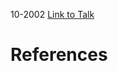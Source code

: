 

10-2002
[Link to Talk](https://www.churchofjesuschrist.org/study/general-conference/2002/10/saturday-morning-session?lang=eng)



# References
